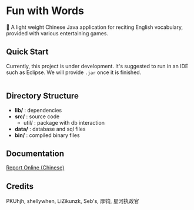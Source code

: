 # Fun with Words

:star2: A light weight Chinese Java application for reciting English vocabulary, provided with various entertaining games.

## Quick Start

Currently, this project is under development. It's suggested to run in an IDE such as Eclipse. We will provide `.jar` once it is finished.

```bash

```

## Directory Structure

- **lib/** : dependencies
- **src/** : source code
  - util/ : package with db interaction
- **data/** : database and sql files
- **bin/** : compiled binary files

## Documentation

[Report Online (Chinese)](https://docs.google.com/document/d/12fuA8SAQojMGUDp42LLOf2HByfwj_kwfXEx2x_LOcao/edit?usp=sharing)

## Credits

PKUhjh, shellywhen, LiZikunzk, Seb's, 厚钧, 星河执政官
